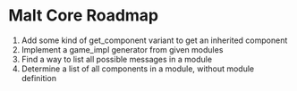 # Malt Core Roadmap

1. Add some kind of get_component variant to get an inherited component
2. Implement a game_impl generator from given modules
3. Find a way to list all possible messages in a module
4. Determine a list of all components in a module, without module definition